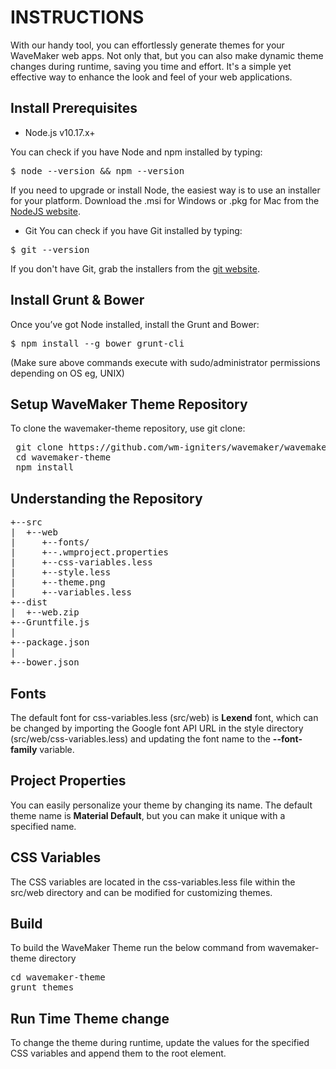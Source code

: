 INSTRUCTIONS
============
With our handy tool, you can effortlessly generate themes for your WaveMaker web apps. Not only that, but you can also make dynamic theme changes during runtime, saving you time and effort. It's a simple yet effective way to enhance the look and feel of your web applications.


Install Prerequisites
--------

* Node.js v10.17.x+

You can check if you have Node and npm installed by typing:
<pre>
$ node --version && npm --version
</pre>

If you need to upgrade or install Node, the easiest way is to use an installer for your platform. Download the .msi for Windows or .pkg for Mac from the [NodeJS website](https://nodejs.org/download/).

* Git
You can check if you have Git installed by typing:
<pre>
$ git --version
</pre>
If you don't have Git, grab the installers from the [git website](http://git-scm.com/).


Install Grunt & Bower
--------

Once you’ve got Node installed, install the Grunt and Bower:
<pre>
$ npm install --g bower grunt-cli
</pre>

(Make sure above commands execute with sudo/administrator permissions depending on OS eg, UNIX)


Setup WaveMaker Theme Repository
--------
To clone the wavemaker-theme repository, use git clone:

<pre>
 git clone https://github.com/wm-igniters/wavemaker/wavemaker-theme.git
 cd wavemaker-theme
 npm install
</pre>


Understanding the Repository
--------
<pre>
+--src
|  +--web
|     +--fonts/
|     +--.wmproject.properties
|     +--css-variables.less
|     +--style.less
|     +--theme.png
|     +--variables.less
+--dist
|  +--web.zip
+--Gruntfile.js
|
+--package.json
|
+--bower.json
</pre>


Fonts
-----
The default font for css-variables.less (src/web) is **Lexend** font, which can be changed by importing the Google font API URL in the style directory (src/web/css-variables.less) and updating the font name to the **--font-family** variable.


Project Properties
-----
You can easily personalize your theme by changing its name. The default theme name is **Material Default**, but you can make it unique with a specified name. 


CSS Variables
-----
The CSS variables are located in the css-variables.less file within the src/web directory and can be modified for customizing themes. 


Build
--------
To build the WaveMaker Theme run the below command from wavemaker-theme directory

<pre>
cd wavemaker-theme
grunt themes
</pre>

Run Time Theme change
--------
To change the theme during runtime, update the values for the specified CSS variables and append them to the root element.


